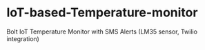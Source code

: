 # IoT-based-Temperature-monitor
Bolt IoT Temperature Monitor with SMS Alerts (LM35 sensor, Twilio integration)
